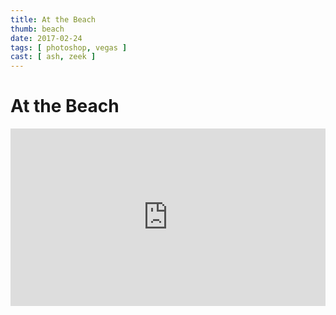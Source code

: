 ```yaml
---
title: At the Beach
thumb: beach
date: 2017-02-24
tags: [ photoshop, vegas ]
cast: [ ash, zeek ]
---
```

# At the Beach
<div style="padding:56.25% 0 0 0;position:relative;"><iframe src="https://player.vimeo.com/video/205644787?loop=1&title=0&byline=0" style="position:absolute;top:0;left:0;width:100%;height:100%;" frameborder="0" allow="autoplay; fullscreen" allowfullscreen></iframe></div><script src="https://player.vimeo.com/api/player.js"></script>
